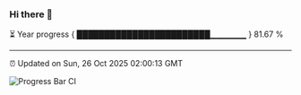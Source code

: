 ### Hi there 👋

⏳ Year progress { ████████████████████████▁▁▁▁▁▁ } 81.67 %

---

⏰ Updated on Sun, 26 Oct 2025 02:00:13 GMT

![Progress Bar CI](https://github.com/ZhaoGui/ZhaoGui/workflows/Progress%20Bar%20CI/badge.svg)
